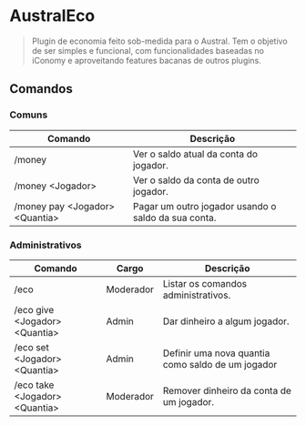 # AustralEco
> Plugin de economia feito sob-medida para o Austral. Tem o objetivo de ser simples e funcional, com funcionalidades
> baseadas no iConomy e aproveitando features bacanas de outros plugins.

## Comandos

### Comuns
|Comando|Descrição|
|  ---  |   ---   |
|/money|Ver o saldo atual da conta do jogador.|
|/money \<Jogador>|Ver o saldo da conta de outro jogador.|
|/money pay \<Jogador> \<Quantia>|Pagar um outro jogador usando o saldo da sua conta.|

### Administrativos
|Comando|Cargo|Descrição|
|  ---  | --- |   ---   |
|/eco|Moderador|Listar os comandos administrativos.
|/eco give \<Jogador> \<Quantia>|Admin|Dar dinheiro a algum jogador.|
|/eco set \<Jogador> \<Quantia>|Admin|Definir uma nova quantia como saldo de um jogador|
|/eco take \<Jogador> \<Quantia>|Moderador|Remover dinheiro da conta de um jogador.|